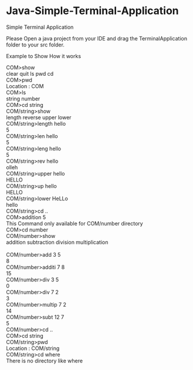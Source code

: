 # Java-Simple-Terminal-Application
Simple Terminal Application

Please Open a java project from your IDE and drag the TerminalApplication folder to your src folder.

Example to Show How it works

COM>show<br>
clear	quit	ls	pwd	cd	<br>
COM>pwd<br>
Location : COM<br>
COM>ls<br>
string	number	<br>
COM>cd string<br>
COM/string>show<br>
length	reverse	upper	lower	<br>
COM/string>length hello<br>
5<br>
COM/string>len hello<br>
5<br>
COM/string>leng hello<br>
5<br>
COM/string>rev hello<br>
olleh<br>
COM/string>upper hello<br>
HELLO<br>
COM/string>up hello<br>
HELLO<br>
COM/string>lower HeLLo<br>
hello<br>
COM/string>cd ..<br>
COM>addition 5<br>
This Command only available for COM/number directory<br>
COM>cd number<br>
COM/number>show<br>
addition	subtraction	division	multiplication<br>	
COM/number>add 3 5<br>
8<br>
COM/number>additi 7 8<br>
15<br>
COM/number>div 3 5<br>
0<br>
COM/number>div 7 2<br>
3<br>
COM/number>multip 7 2<br>
14<br>
COM/number>subt 12 7<br>
5<br>
COM/number>cd ..<br>
COM>cd string<br>
COM/string>pwd<br>
Location : COM/string<br>
COM/string>cd where<br>
There is no directory like where<br>
